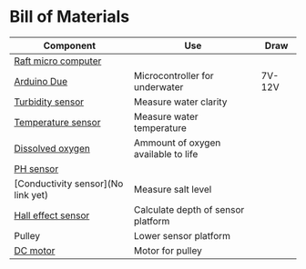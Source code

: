 # Bill of Materials

|Component|Use|Draw|
|-|-|-|
[Raft micro computer](https://docs.arduino.cc/hardware/due/)||
|[Arduino Due](https://www.amazon.se/Arduino-AG-utvecklingskort-Due-A000062/dp/B08933P95J?source=ps-sl-shoppingads-lpcontext&ref_=fplfs&psc=1&smid=ANU9KP01APNAG)|Microcontroller for underwater|7V-12V|
[Turbidity sensor](https://www.rikasensor.com/rk500-07-ss-turbidity-sensor.html)|Measure water clarity||
[Temperature sensor](https://www.elbutik.se/product.html/shelly-ds18b20-temperatursensor?msclkid=df07bc15ebfb17916f10d4d63b7faed5&utm_source=bing&utm_medium=cpc&utm_campaign=Viva+-+Shopping&utm_term=4587574838336733&utm_content=Ad+group+%231)|Measure water temperature||
[Dissolved oxygen](https://se.farnell.com/dfrobot/sen0237-a/dev-kit-analog-dissolved-oxygen/dp/3517931)|Ammount of oxygen available to life||
[PH sensor](https://www.tme.eu/se/details/df-sen0169/miljosensorer/dfrobot/sen0169/?brutto=1&currency=SEK&utm_source=google&utm_medium=cpc&utm_campaign=SZWECJA%20%5BPLA%5D%20CSS&gad_source=1&gad_campaignid=10592617092&gbraid=0AAAAADyylhKaLvBuarhv-r72DDDWdiH70&gclid=CjwKCAjwiY_GBhBEEiwAFaghvvAh3KSy9wSjFVwgDGqpyaT34C1E88sXrE3lENyJp1a6bsXzxXuPvBoCppYQAvD_BwE)||
|[Conductivity sensor](No link yet)|Measure salt level||
|[Hall effect sensor](https://www.electrokit.com/tlv49645-sip-3-hall-effektsensor-digital?gad_source=1&gad_campaignid=17338847491&gbraid=0AAAAAD_OrGN7ekLvdRKENoxCQ38xOgkfL&gclid=CjwKCAjwiY_GBhBEEiwAFaghvvtc5-3xuZx12bOuwTdUgIruGaBNhWvSB5BtiQO6VNAnJ_LaX2MxmBoCMSQQAvD_BwE)|Calculate depth of sensor platform||
|Pulley|Lower sensor platform||
|[DC motor](https://www.biltema.se/bil---mc/lasta-och-dra/transporttillbehor/elektriska-vinschar/elvinsch-12-v-907-kg-2000042426?utm_source=google&utm_medium=cpc&utm_campaign=p-shopping-LIA-mid&gad_source=1&gad_campaignid=1603792037&gbraid=0AAAAADowiYi8V4ggsYYD4R_vxDRMR9FQR&gclid=Cj0KCQjwoP_FBhDFARIsANPG24PgOhgRuM1j2egWvMcDXaO6lrkzRsuYV2femD6pD6_SUT8Prufzs9IaAtKREALw_wcB)|Motor for pulley||

